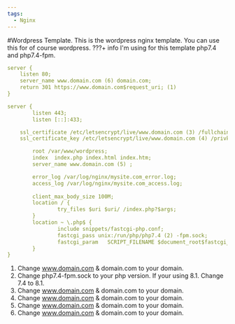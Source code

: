 ```yaml
---
tags:
  - Nginx
---
```

#Wordpress Template.
This is the wordpress nginx template. 
You can use this for of course wordpress.
???+ info
  I'm using for this template php7.4 and php7.4-fpm.

``` yaml
server {
    listen 80;
    server_name www.domain.com (6) domain.com;
    return 301 https://www.domain.com$request_uri; (1)
}

server {
        listen 443;
        listen [::]:433;

    ssl_certificate /etc/letsencrypt/live/www.domain.com (3) /fullchain.pem   ;
    ssl_certificate_key /etc/letsencrypt/live/www.domain.com (4) /privkey.pem ;

        root /var/www/wordpress;
        index  index.php index.html index.htm;
        server_name www.domain.com (5) ;

        error_log /var/log/nginx/mysite.com_error.log;
        access_log /var/log/nginx/mysite.com_access.log;
        
        client_max_body_size 100M;
        location / {
                try_files $uri $uri/ /index.php?$args;
        }
        location ~ \.php$ {
                include snippets/fastcgi-php.conf;
                fastcgi_pass unix:/run/php/php7.4 (2) -fpm.sock;
                fastcgi_param   SCRIPT_FILENAME $document_root$fastcgi_script_name;
        }
}
```

1.  Change www.domain.com & domain.com to your domain.
2.  Change php7.4-fpm.sock to your php version. If your using 8.1. Change 7.4 to 8.1.
3.  Change www.domain.com & domain.com to your domain.
4.  Change www.domain.com & domain.com to your domain.
5.  Change www.domain.com & domain.com to your domain.
6.  Change www.domain.com & domain.com to your domain.
